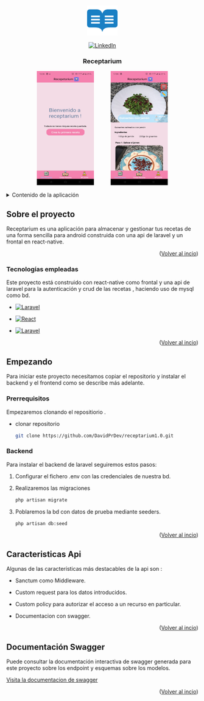 <a name="readme-top"></a>

<br />
<div align="center">
  <a href="https://github.com/DavidPrDev/receptarium1.0">
    <img src="img/logo.png" alt="Logo" width="80" height="80">
  </a>

  [![LinkedIn](https://img.shields.io/badge/LinkedIn-0077B5?logo=linkedin&logoColor=white)](https://www.linkedin.com/in/david-pérez-romero-b8a57a292/)

  <h3 align="center">Receptarium</h3>
<p align="center">
    <img src="img/WhatsApp-Image3.jpeg" alt="Texto alternativo de la imagen" width="150" height="300" style="margin-right: 40px;">
    <img src="img/WhatsApp-Image1.jpeg" alt="Texto alternativo de la imagen" width="150" height="300" >
</p>
</div>

<details>
  <summary>Contenido de la aplicación</summary>
  <ol>
    <li>
      <a href="#Sobre el proyecto">Sobre el proyecto</a>
      <ul>
        <li><a href="#Tecnologías-empleadas">Tecnologías</a></li>
      </ul>
    </li>
    <li>
      <a href="#Empezando">Empezando</a>
      <ul>
        <li><a href="#Prerrequisitos">Prerrequisitos</a></li>
        <li><a href="#Backend"> Instalacion Backend </a>
            <ul> 
                <li><a href="#Caracteristicas-Api">Caracteristicas</a></li>
                <li><a href="#Documentación-Swagger">Documentación Swagger</a></li>
            </ul>
        </li>
      </ul>
    </li>
   
  </ol>
</details>



<!-- ABOUT THE PROJECT -->
## Sobre el proyecto 


Receptarium es una aplicación para almacenar y gestionar tus recetas de una forma sencilla para android construida con una api de laravel y un frontal en react-native.




<p align="right">(<a href="#readme-top">Volver al incio</a>)</p>



### Tecnologías empleadas

Este proyecto está construido con react-native como frontal y una api de laravel para la autenticación y crud de las recetas , haciendo uso de mysql como bd.


* [![Laravel](https://img.shields.io/badge/-Laravel-FF2D20?style=flat&logo=laravel&logoColor=white)](https://laravel.com/)

* [![React](https://img.shields.io/badge/react-blue?logo=react)](https://es.reactjs.org/)


* [![Laravel](https://shields.io/badge/MySQL-lightgrey?logo=mysql&style=plastic&logoColor=white&labelColor=blue)](https://www.mysql.com/)

<p align="right">(<a href="#readme-top">Volver al incio</a>)</p>



<!-- GETTING STARTED -->
## Empezando

Para iniciar este proyecto necesitamos copiar el repositorio y instalar el backend y el frontend como se describe más adelante.

### Prerrequisitos

Empezaremos clonando el repositiorio .
* clonar repositorio 
  ```sh
  git clone https://github.com/DavidPrDev/receptarium1.0.git
  ```

### Backend

Para instalar el backend de laravel seguiremos estos pasos:

1. Configurar el fichero .env con las credenciales de nuestra bd.

2. Realizaremos las migraciones
   ```sh
   php artisan migrate
   ```
   
3. Poblaremos la bd con datos de prueba mediante seeders.
   ```sh
   php artisan db:seed
   ```
      <p align="right">(<a href="#readme-top">Volver al incio</a>)</p>

## Caracteristicas Api

Algunas de las características más destacables de la api son :
 
 * Sanctum como Middleware.

 * Custom request para los datos introducidos.

 * Custom policy para autorizar el acceso a un recurso en particular.

  * Documentacion con swagger.

<p align="right">(<a href="#readme-top">Volver al incio</a>)</p>


## Documentación Swagger

Puede consultar la documentación interactiva de swagger generada para este proyecto sobre los endpoint y esquemas sobre los  modelos.

<a href="https://api-receptarium.david-pr.com/api/documentation">Visita la documentacion de swagger </a>


<p align="right">(<a href="#readme-top">Volver al incio</a>)</p>


